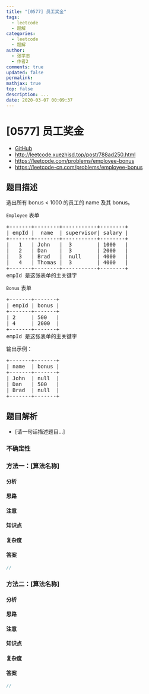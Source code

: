 ```yaml
---
title: "[0577] 员工奖金"
tags:
  - leetcode
  - 题解
categories:
  - leetcode
  - 题解
author:
  - 张学志
  - 作者2
comments: true
updated: false
permalink:
mathjax: true
top: false
description: ...
date: 2020-03-07 00:09:37
---
```



# [0577] 员工奖金
* [GitHub](https://github.com/algoboy101/LeetCodeCrowdsource/tree/master/_posts/QA/%5B0577%5D%20%E5%91%98%E5%B7%A5%E5%A5%96%E9%87%91.md)
* http://leetcode.xuezhisd.top/post/788ad250.html
* https://leetcode.com/problems/employee-bonus
* https://leetcode-cn.com/problems/employee-bonus


## 题目描述

<p>选出所有 bonus &lt; 1000 的员工的 name 及其 bonus。</p>

<p><code>Employee</code> 表单</p>

<pre>+-------+--------+-----------+--------+
| empId |  name  | supervisor| salary |
+-------+--------+-----------+--------+
|   1   | John   |  3        | 1000   |
|   2   | Dan    |  3        | 2000   |
|   3   | Brad   |  null     | 4000   |
|   4   | Thomas |  3        | 4000   |
+-------+--------+-----------+--------+
empId 是这张表单的主关键字
</pre>

<p><code>Bonus</code> 表单</p>

<pre>+-------+-------+
| empId | bonus |
+-------+-------+
| 2     | 500   |
| 4     | 2000  |
+-------+-------+
empId 是这张表单的主关键字
</pre>

<p>输出示例：</p>

<pre>+-------+-------+
| name  | bonus |
+-------+-------+
| John  | null  |
| Dan   | 500   |
| Brad  | null  |
+-------+-------+
</pre>



## 题目解析
* [请一句话描述题目...]

### 不确定性


### 方法一：[算法名称]

#### 分析

#### 思路

#### 注意

#### 知识点

#### 复杂度

#### 答案

```cpp
//
```


### 方法二：[算法名称]

#### 分析

#### 思路

#### 注意

#### 知识点

#### 复杂度

#### 答案

```cpp
//
```


